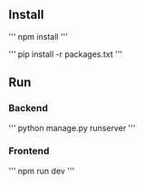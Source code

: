 ## Install

''' npm install '''

''' pip install -r packages.txt '''

## Run

### Backend

''' python manage.py runserver '''

### Frontend

''' npm run dev '''